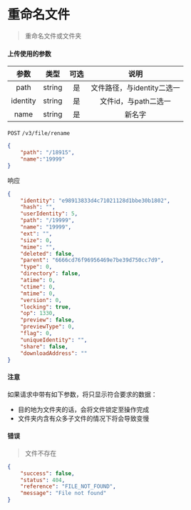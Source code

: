 # 重命名文件

> 重命名文件或文件夹

#### 上传使用的参数

|  参数  	|  类型  	| 可选 	|           说明           	|
|:------:	|:------:	|:----:	|:------------------------:	|
|  path  	| string 	|  是  	|  文件路径，与identity二选一  	|
|  identity | string 	|  是  	| 文件id，与path二选一  	|
| name 	| string 	|  是  	| 新名字 	|

```POST``` ```/v3/file/rename```


```json
{
	"path": "/18915",
	"name":"19999"
}
```

响应

```json
{
    "identity": "e98913833d4c71021128d1bbe30b1802",
    "hash": "",
    "userIdentity": 5,
    "path": "/19999",
    "name": "19999",
    "ext": "",
    "size": 0,
    "mime": "",
    "deleted": false,
    "parent": "6666cd76f96956469e7be39d750cc7d9",
    "type": 0,
    "directory": false,
    "atime": 0,
    "ctime": 0,
    "mtime": 0,
    "version": 0,
    "locking": true,
    "op": 1330,
    "preview": false,
    "previewType": 0,
    "flag": 0,
    "uniqueIdentity": "",
    "share": false,
    "downloadAddress": ""
}
```


#### 注意

如果请求中带有如下参数，将只显示符合要求的数据：

* 目的地为文件夹的话，会将文件锁定至操作完成
* 文件夹内含有众多子文件的情况下将会导致变慢

#### 错误

> 文件不存在

```json
{
    "success": false,
    "status": 404,
    "reference": "FILE_NOT_FOUND",
    "message": "File not found"
}
```
